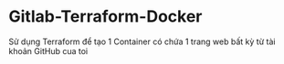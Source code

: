 # Gitlab-Terraform-Docker
Sử dụng Terraform để tạo 1 Container có chứa 1 trang web bất kỳ từ tài khoản GitHub cua toi
